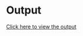 <h1>Output</h1>
<a href="https://socialmedia-sand.vercel.app/">Click here to view the output</a>




